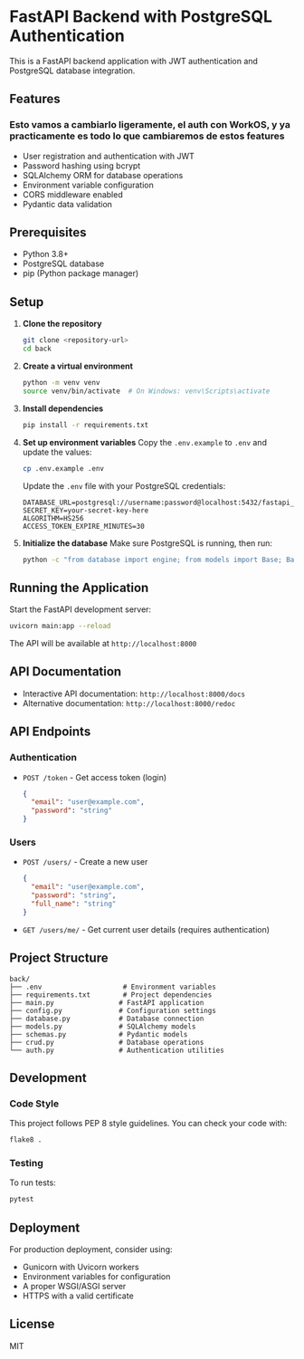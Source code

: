 # FastAPI Backend with PostgreSQL Authentication

This is a FastAPI backend application with JWT authentication and PostgreSQL database integration.

## Features
### Esto vamos a cambiarlo ligeramente, el auth con WorkOS, y ya practicamente es todo lo que cambiaremos de estos features
- User registration and authentication with JWT
- Password hashing using bcrypt
- SQLAlchemy ORM for database operations
- Environment variable configuration
- CORS middleware enabled
- Pydantic data validation

## Prerequisites

- Python 3.8+
- PostgreSQL database
- pip (Python package manager)

## Setup

1. **Clone the repository**
   ```bash
   git clone <repository-url>
   cd back
   ```

2. **Create a virtual environment**
   ```bash
   python -m venv venv
   source venv/bin/activate  # On Windows: venv\Scripts\activate
   ```

3. **Install dependencies**
   ```bash
   pip install -r requirements.txt
   ```

4. **Set up environment variables**
   Copy the `.env.example` to `.env` and update the values:
   ```bash
   cp .env.example .env
   ```

   Update the `.env` file with your PostgreSQL credentials:
   ```
   DATABASE_URL=postgresql://username:password@localhost:5432/fastapi_auth
   SECRET_KEY=your-secret-key-here
   ALGORITHM=HS256
   ACCESS_TOKEN_EXPIRE_MINUTES=30
   ```

5. **Initialize the database**
   Make sure PostgreSQL is running, then run:
   ```bash
   python -c "from database import engine; from models import Base; Base.metadata.create_all(bind=engine)"
   ```

## Running the Application

Start the FastAPI development server:

```bash
uvicorn main:app --reload
```

The API will be available at `http://localhost:8000`

## API Documentation

- Interactive API documentation: `http://localhost:8000/docs`
- Alternative documentation: `http://localhost:8000/redoc`

## API Endpoints

### Authentication

- `POST /token` - Get access token (login)
  ```json
  {
    "email": "user@example.com",
    "password": "string"
  }
  ```

### Users

- `POST /users/` - Create a new user
  ```json
  {
    "email": "user@example.com",
    "password": "string",
    "full_name": "string"
  }
  ```

- `GET /users/me/` - Get current user details (requires authentication)

## Project Structure

```
back/
├── .env                    # Environment variables
├── requirements.txt        # Project dependencies
├── main.py                # FastAPI application
├── config.py              # Configuration settings
├── database.py            # Database connection
├── models.py              # SQLAlchemy models
├── schemas.py             # Pydantic models
├── crud.py                # Database operations
└── auth.py                # Authentication utilities
```

## Development

### Code Style

This project follows PEP 8 style guidelines. You can check your code with:

```bash
flake8 .
```

### Testing

To run tests:

```bash
pytest
```

## Deployment

For production deployment, consider using:

- Gunicorn with Uvicorn workers
- Environment variables for configuration
- A proper WSGI/ASGI server
- HTTPS with a valid certificate

## License

MIT